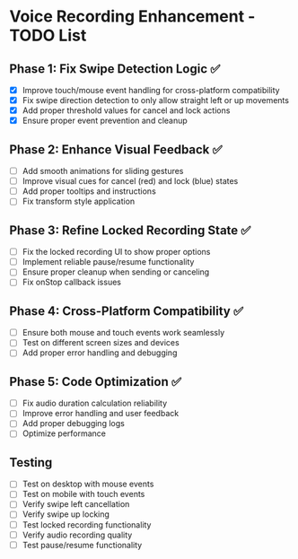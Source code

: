 # Voice Recording Enhancement - TODO List

## Phase 1: Fix Swipe Detection Logic ✅
- [x] Improve touch/mouse event handling for cross-platform compatibility
- [x] Fix swipe direction detection to only allow straight left or up movements
- [x] Add proper threshold values for cancel and lock actions
- [x] Ensure proper event prevention and cleanup

## Phase 2: Enhance Visual Feedback ✅
- [ ] Add smooth animations for sliding gestures
- [ ] Improve visual cues for cancel (red) and lock (blue) states
- [ ] Add proper tooltips and instructions
- [ ] Fix transform style application

## Phase 3: Refine Locked Recording State ✅
- [ ] Fix the locked recording UI to show proper options
- [ ] Implement reliable pause/resume functionality
- [ ] Ensure proper cleanup when sending or canceling
- [ ] Fix onStop callback issues

## Phase 4: Cross-Platform Compatibility ✅
- [ ] Ensure both mouse and touch events work seamlessly
- [ ] Test on different screen sizes and devices
- [ ] Add proper error handling and debugging

## Phase 5: Code Optimization ✅
- [ ] Fix audio duration calculation reliability
- [ ] Improve error handling and user feedback
- [ ] Add proper debugging logs
- [ ] Optimize performance

## Testing
- [ ] Test on desktop with mouse events
- [ ] Test on mobile with touch events
- [ ] Verify swipe left cancellation
- [ ] Verify swipe up locking
- [ ] Test locked recording functionality
- [ ] Verify audio recording quality
- [ ] Test pause/resume functionality

